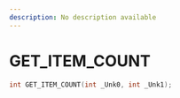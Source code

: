 ```yaml
---
description: No description available 
---
```


# GET_ITEM_COUNT

```cpp
int GET_ITEM_COUNT(int _Unk0, int _Unk1);
```